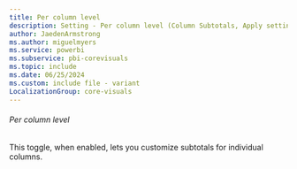 ```yaml
---
title: Per column level
description: Setting - Per column level (Column Subtotals, Apply settings to, Per column level)
author: JaedenArmstrong
ms.author: miguelmyers
ms.service: powerbi
ms.subservice: pbi-corevisuals
ms.topic: include
ms.date: 06/25/2024
ms.custom: include file - variant
LocalizationGroup: core-visuals
---
```

###### Per column level

This toggle, when enabled, lets you customize subtotals for individual columns.
